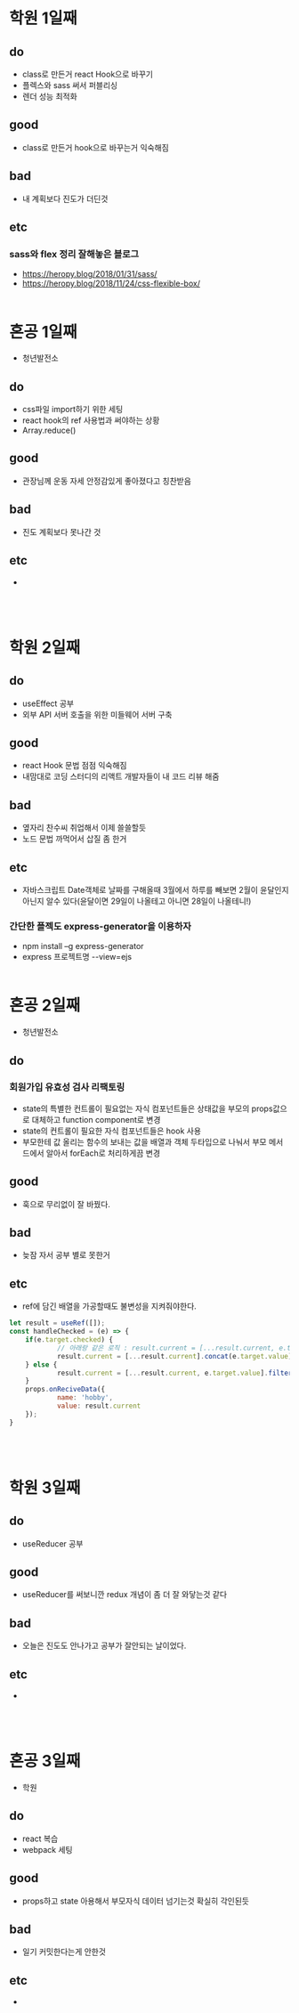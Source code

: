 # 학원 1일째 
## do
- class로 만든거 react Hook으로 바꾸기
- 플렉스와 sass 써서 퍼블리싱
- 렌더 성능 최적화

## good
- class로 만든거 hook으로 바꾸는거 익숙해짐

## bad
- 내 계획보다 진도가 더딘것

## etc
### sass와 flex 정리 잘해놓은 블로그
- https://heropy.blog/2018/01/31/sass/
- https://heropy.blog/2018/11/24/css-flexible-box/
<br /><br />
 
# 혼공 1일째 
- 청년발전소

## do
- css파일 import하기 위한 세팅
- react hook의 ref 사용법과 써야하는 상황
- Array.reduce()

## good
- 관장님께 운동 자세 안정감있게 좋아졌다고 칭찬받음

## bad
- 진도 계획보다 못나간 것

## etc
-
<br /><br />

# 학원 2일째
## do 
- useEffect 공부
- 외부 API 서버 호출을 위한 미들웨어 서버 구축

## good
- react Hook 문법 점점 익숙해짐
- 내맘대로 코딩 스터디의 리액트 개발자들이 내 코드 리뷰 해줌

## bad
- 옆자리 찬수씨 취업해서 이제 쓸쓸할듯
- 노드 문법 까먹어서 삽질 좀 한거

## etc
- 자바스크립트 Date객체로 날짜를 구해올때 3월에서 하루를 빼보면 2월이 윤달인지 아닌지 알수 있다(윤달이면 29일이 나올테고 아니면 28일이 나올테니!)

### 간단한 플젝도 express-generator을 이용하자
- npm install –g express-generator
- express 프로젝트명 --view=ejs
<br /><br />

# 혼공 2일째 
- 청년발전소

## do
### 회원가입 유효성 검사 리팩토링
- state의 특별한 컨트롤이 필요없는 자식 컴포넌트들은 상태값을 부모의 props값으로 대체하고 function component로 변경
- state의 컨트롤이 필요한 자식 컴포넌트들은 hook 사용
- 부모한테 값 올리는 함수의 보내는 값을 배열과 객체 두타입으로 나눠서 부모 메서드에서 알아서 forEach로 처리하게끔 변경

## good
- 훅으로 무리없이 잘 바꿨다.

## bad
- 늦잠 자서 공부 별로 못한거

## etc
- ref에 담긴 배열을 가공할때도 불변성을 지켜줘야한다.

```javascript
let result = useRef([]);
const handleChecked = (e) => {
	if(e.target.checked) {
			// 아래랑 같은 로직 : result.current = [...result.current, e.target.value]
			result.current = [...result.current].concat(e.target.value);
	} else {
			result.current = [...result.current, e.target.value].filter(v => v !== e.target.value);
	}
	props.onReciveData({
			name: 'hobby',
			value: result.current
	});
}
```
<br /><br />

# 학원 3일째 
## do
- useReducer 공부

## good
- useReducer를 써보니깐 redux 개념이 좀 더 잘 와닿는것 같다

## bad
- 오늘은 진도도 안나가고 공부가 잘안되는 날이었다.

## etc
-
<br /><br />

# 혼공 3일째 
- 학원

## do
- react 복습
- webpack 세팅

## good
- props하고 state 아용해서 부모자식 데이터 넘기는것 확실히 각인된듯

## bad
- 일기 커밋한다는게 안한것

## etc
-
<br /><br />
